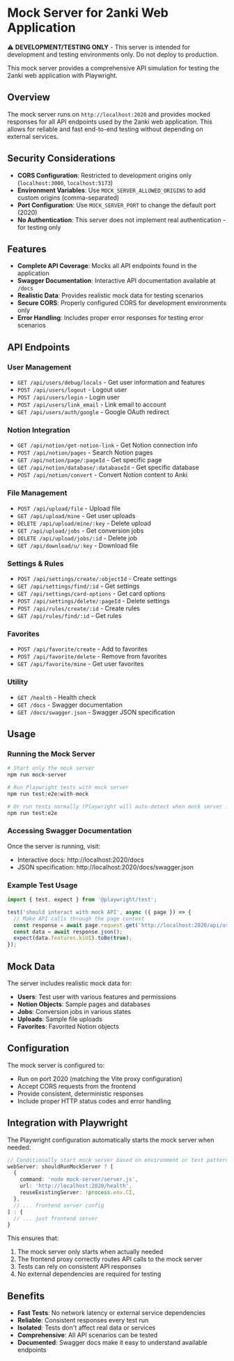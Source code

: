 # Mock Server for 2anki Web Application

⚠️ **DEVELOPMENT/TESTING ONLY** - This server is intended for development and testing environments only. Do not deploy to production.

This mock server provides a comprehensive API simulation for testing the 2anki web application with Playwright.

## Overview

The mock server runs on `http://localhost:2020` and provides mocked responses for all API endpoints used by the 2anki web application. This allows for reliable and fast end-to-end testing without depending on external services.

## Security Considerations

- **CORS Configuration**: Restricted to development origins only (`localhost:3000`, `localhost:5173`)
- **Environment Variables**: Use `MOCK_SERVER_ALLOWED_ORIGINS` to add custom origins (comma-separated)
- **Port Configuration**: Use `MOCK_SERVER_PORT` to change the default port (2020)
- **No Authentication**: This server does not implement real authentication - for testing only

## Features

- **Complete API Coverage**: Mocks all API endpoints found in the application
- **Swagger Documentation**: Interactive API documentation available at `/docs`
- **Realistic Data**: Provides realistic mock data for testing scenarios
- **Secure CORS**: Properly configured CORS for development environments only
- **Error Handling**: Includes proper error responses for testing error scenarios

## API Endpoints

### User Management
- `GET /api/users/debug/locals` - Get user information and features
- `POST /api/users/logout` - Logout user
- `POST /api/users/login` - Login user
- `POST /api/users/link_email` - Link email to account
- `GET /api/users/auth/google` - Google OAuth redirect

### Notion Integration
- `GET /api/notion/get-notion-link` - Get Notion connection info
- `POST /api/notion/pages` - Search Notion pages
- `GET /api/notion/page/:pageId` - Get specific page
- `GET /api/notion/database/:databaseId` - Get specific database
- `POST /api/notion/convert` - Convert Notion content to Anki

### File Management
- `POST /api/upload/file` - Upload file
- `GET /api/upload/mine` - Get user uploads
- `DELETE /api/upload/mine/:key` - Delete upload
- `GET /api/upload/jobs` - Get conversion jobs
- `DELETE /api/upload/jobs/:id` - Delete job
- `GET /api/download/u/:key` - Download file

### Settings & Rules
- `POST /api/settings/create/:objectId` - Create settings
- `GET /api/settings/find/:id` - Get settings
- `GET /api/settings/card-options` - Get card options
- `POST /api/settings/delete/:pageId` - Delete settings
- `POST /api/rules/create/:id` - Create rules
- `GET /api/rules/find/:id` - Get rules

### Favorites
- `POST /api/favorite/create` - Add to favorites
- `POST /api/favorite/delete` - Remove from favorites
- `GET /api/favorite/mine` - Get user favorites

### Utility
- `GET /health` - Health check
- `GET /docs` - Swagger documentation
- `GET /docs/swagger.json` - Swagger JSON specification

## Usage

### Running the Mock Server

```bash
# Start only the mock server
npm run mock-server

# Run Playwright tests with mock server
npm run test:e2e:with-mock

# Or run tests normally (Playwright will auto-detect when mock server is needed)
npm run test:e2e
```

### Accessing Swagger Documentation

Once the server is running, visit:
- Interactive docs: http://localhost:2020/docs
- JSON specification: http://localhost:2020/docs/swagger.json

### Example Test Usage

```typescript
import { test, expect } from '@playwright/test';

test('should interact with mock API', async ({ page }) => {
  // Make API calls through the page context
  const response = await page.request.get('http://localhost:2020/api/users/debug/locals');
  const data = await response.json();
  expect(data.features.kiUI).toBe(true);
});
```

## Mock Data

The server includes realistic mock data for:
- **Users**: Test user with various features and permissions
- **Notion Objects**: Sample pages and databases
- **Jobs**: Conversion jobs in various states
- **Uploads**: Sample file uploads
- **Favorites**: Favorited Notion objects

## Configuration

The mock server is configured to:
- Run on port 2020 (matching the Vite proxy configuration)
- Accept CORS requests from the frontend
- Provide consistent, deterministic responses
- Include proper HTTP status codes and error handling

## Integration with Playwright

The Playwright configuration automatically starts the mock server when needed:

```typescript
// Conditionally start mock server based on environment or test patterns
webServer: shouldRunMockServer ? [
  {
    command: 'node mock-server/server.js',
    url: 'http://localhost:2020/health',
    reuseExistingServer: !process.env.CI,
  },
  // ... frontend server config
] : {
  // ... just frontend server
}
```

This ensures that:
1. The mock server only starts when actually needed
2. The frontend proxy correctly routes API calls to the mock server
3. Tests can rely on consistent API responses
4. No external dependencies are required for testing

## Benefits

- **Fast Tests**: No network latency or external service dependencies
- **Reliable**: Consistent responses every test run
- **Isolated**: Tests don't affect real data or services
- **Comprehensive**: All API scenarios can be tested
- **Documented**: Swagger docs make it easy to understand available endpoints